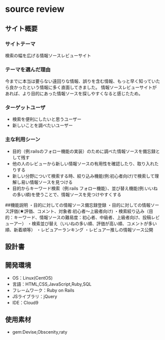 # source review

## サイト概要

### サイトテーマ
検索の幅を広げる情報ソースレビューサイト

### テーマを選んだ理由
今までに本当は要らない遠回りな情報、誤りを含む情報、もっと早く知っていたら良かったという情報に多く直面してきました。
情報ソースレビューサイトがあれば、より目的にあった情報ソースを探しやすくなると感じたため。

### ターゲットユーザ
- 検索を便利にしたいと思うユーザー
- 新しいことを調べたいユーザー

### 主な利用シーン
- 目的（例:railsのフォロー機能の実装）のために調べた情報ソースを備忘録として残す
- 他の人のレビューから新しい情報ソースの有用性を確認したり、取り入れたりする
- 新しい分野について検索する時、絞り込み機能(例:初心者向け)で検索して理解し易い情報ソースを見つける
- 目的からキーワード検索（例:rails フォロー機能）、並び替え機能(例:いいねの多い順)を使うことで、情報ソースを見つけやすくする

##機能説明
・目的に対しての情報ソース備忘録登録
・目的に対しての情報ソース評価(★評価、コメント、対象者:初心者～上級者向け)
・検索絞り込み（目的：キーワード、情報ソースの難易度：初心者、中級者、上級者向け、投稿レビューアー）
・検索並び替え（いいねの多い順、評価が高い順、コメントが多い順、新着順等）
・レビュアーランキング
・レビュアー推しの情報ソース公開

## 設計書


## 開発環境
- OS：Linux(CentOS)
- 言語：HTML,CSS,JavaScript,Ruby,SQL
- フレームワーク：Ruby on Rails
- JSライブラリ：jQuery
- IDE：Cloud9

## 使用素材
- gem:Devise,Obscenity,raty